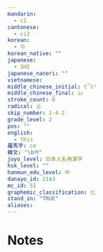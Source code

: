 ```yaml
---
mandarin:
  - cǐ
cantonese:
  - ci2
korean:
  - 차
korean_native: ""
japanese:
  - SHI
japanese_nanori: ""
vietnamese:
middle_chinese_initial: t͡sʰ
middle_chinese_final: iᴇ
stroke_count: 6
radical: 止
skip_number: 1-4-2
grade_level: 2
pos: ""
english:
  - this
羅馬字: ce
韓文: "\b처"
joyo_level: 日本人名用漢字
hsk_level: ""
hanmun_edu_level: 中
danayo_id: 2143
mc_id: 51
graphemic_classification: 匕
stand_in: "TRUE"
aliases:
---
```


# Notes
